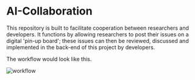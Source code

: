 # AI-Collaboration

This repository is built to facilitate cooperation between researchers and developers. It functions by allowing researchers to post their issues on a digital 'pin-up board'; these issues can then be reviewed, discussed and implemented in the back-end of this project by developers.

The workflow would look like this.

![workflow](https://github.com/Living-Technologies/AI-Collaboration/assets/33161457/b4d36160-6912-4f2c-aa98-7f6fc1a58e41)
